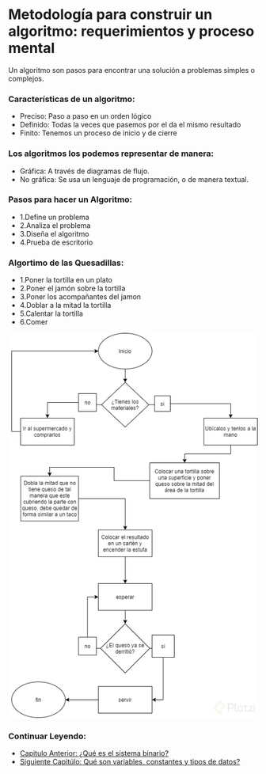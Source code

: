 # Metodología para construir un algoritmo: requerimientos y proceso mental

Un algoritmo son pasos para encontrar una solución a problemas simples o
complejos.

### Características de un algoritmo:

- Preciso: Paso a paso en un orden lógico
- Definido: Todas la veces que pasemos por el da el mismo resultado
- Finito: Tenemos un proceso de inicio y de cierre

### Los algoritmos los podemos representar de manera:

- Gráfica: A través de diagramas de flujo.
- No gráfica: Se usa un lenguaje de programación, o de manera textual.

### Pasos para hacer un Algoritmo:

- 1.Define un problema
- 2.Analiza el problema
- 3.Diseña el algoritmo
- 4.Prueba de escritorio

### Algortimo de las Quesadillas:

- 1.Poner la tortilla en un plato
- 2.Poner el jamón sobre la tortilla
- 3.Poner los acompañantes del jamon
- 4.Doblar a la mitad la tortilla
- 5.Calentar la tortilla
- 6.Comer

![src](./../src/04.webp)

### Continuar Leyendo:

- [Capitulo Anterior: ¿Qué es el sistema binario?](./03_sistema_binario.md)
- [Siguiente Capitúlo: Qué son variables, constantes y tipos de datos?](./../02_tipos_De_datos_operadores_logicos/05_variables_constantes_tipos_datos.md)
